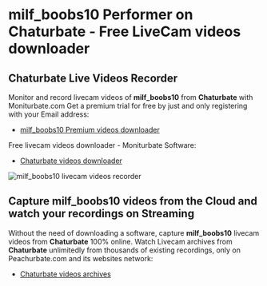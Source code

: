 # milf_boobs10 Performer on Chaturbate - Free LiveCam videos downloader

## Chaturbate Live Videos Recorder

Monitor and record livecam videos of **milf_boobs10** from **Chaturbate** with Moniturbate.com
Get a premium trial for free by just and only registering with your Email address:
* [milf_boobs10 Premium videos downloader](https://moniturbate.com/request-demo-licence-key.html)

Free livecam videos downloader - Moniturbate Software:
* [Chaturbate videos downloader](https://moniturbate.com/moniturbate-download-software.html)

![milf_boobs10 livecam videos recorder](https://peachurnet.com/templates/moniturbate-software.png)


## Capture milf_boobs10 videos from the Cloud and watch your recordings on Streaming

Without the need of downloading a software, capture **milf_boobs10** livecam videos from **Chaturbate** 100% online.
Watch Livecam archives from **Chaturbate** unlimitedly from thousands of existing recordings, only on Peachurbate.com and its websites network:
* [Chaturbate videos archives](https://peachurnet.com/)